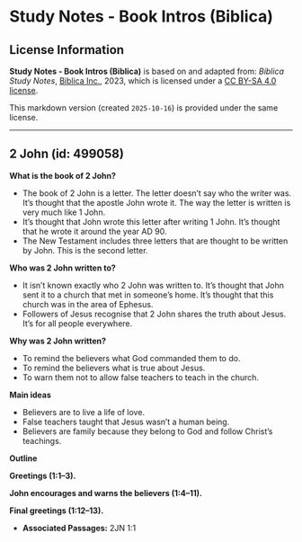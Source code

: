 # Study Notes - Book Intros (Biblica)

## License Information

**Study Notes - Book Intros (Biblica)** is based on and adapted from: _Biblica Study Notes_, [Biblica Inc.](https://www.biblica.com/), 2023, which is licensed under a [CC BY-SA 4.0 license](https://creativecommons.org/licenses/by-sa/4.0/legalcode.en).

This markdown version (created `2025-10-16`) is provided under the same license.



--------------------------------

## 2 John (id: 499058)

**What is the book of 2 John?**

* The book of 2 John is a letter. The letter doesn’t say who the writer was. It’s thought that the apostle John wrote it. The way the letter is written is very much like 1 John.
* It’s thought that John wrote this letter after writing 1 John. It’s thought that he wrote it around the year AD 90\.
* The New Testament includes three letters that are thought to be written by John. This is the second letter.

**Who was 2 John written to?**

* It isn’t known exactly who 2 John was written to. It’s thought that John sent it to a church that met in someone’s home. It’s thought that this church was in the area of Ephesus.
* Followers of Jesus recognise that 2 John shares the truth about Jesus. It’s for all people everywhere.

**Why was 2 John written?**

* To remind the believers what God commanded them to do.
* To remind the believers what is true about Jesus.
* To warn them not to allow false teachers to teach in the church.

**Main ideas**

* Believers are to live a life of love.
* False teachers taught that Jesus wasn’t a human being.
* Believers are family because they belong to God and follow Christ’s teachings.

**Outline**

**Greetings (1:1–3\).**

**John encourages and warns the believers (1:4–11\).**

**Final greetings (1:12–13\).**

* **Associated Passages:** 2JN 1:1

